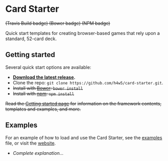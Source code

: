 # Card Starter

~~(Travis Build badge) (Bower badge) (NPM badge)~~

Quick start templates for creating browser-based games that rely upon a 
standard, 52-card deck.

## Getting started

Several quick start options are available:

- **[Download the latest release][release].**
- Clone the repo: `git clone https://github.com/h4w5/card-starter.git`.
- ~~Install with [Bower](http://bower.io): `bower install`~~
- ~~Install with [npm](https://www.npmjs.com): `npm install`~~

~~Read the [Getting started page][site] for~~
~~information on the framework contents, templates and examples, and more.~~

## Examples

For an example of how to load and use the Card Starter, see the 
[examples](examples) file, or visit the [website][site].

- *Complete explanation...*

<!--
## Recommended external libraries

- Normalize.css / Reset.css
- Animate.css
- Underscore / LoDash
- jQuery UI Drag & Drop

## Customizing

- (Safe) Characters (using c instead of ♣, eg)
- Jokers
- Bridge mode 
  *(change dimensions, change card notation, change deck content)*
- Decks
  - Euchre & Pinochle
  - etc.

## Creators and attribution

...

CRight & License

Code and documentation copyright 2015 Philip Hughes. Code released under the 
MIT license (link). Docs released under Creative Commons (link).
-->

[site]:    http://h4w5.github.io/card-starter
[release]: https://github.com/h4w5/card-starter/archive/v0.1.0.zip
